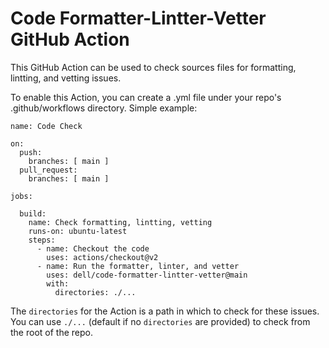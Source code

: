 # Code Formatter-Lintter-Vetter GitHub Action
This GitHub Action can be used to check sources files for formatting, lintting, and vetting issues.

To enable this Action, you can create a .yml file under your repo's .github/workflows directory. 
Simple example:

```
name: Code Check

on:
  push:
    branches: [ main ]
  pull_request:
    branches: [ main ]

jobs:

  build:
    name: Check formatting, lintting, vetting
    runs-on: ubuntu-latest
    steps:
      - name: Checkout the code
        uses: actions/checkout@v2
      - name: Run the formatter, linter, and vetter
        uses: dell/code-formatter-lintter-vetter@main
        with:
          directories: ./...
```

The `directories` for the Action is a path in which to check for these issues. You can use `./...` (default if no `directories` are provided) to check from the root of the repo.